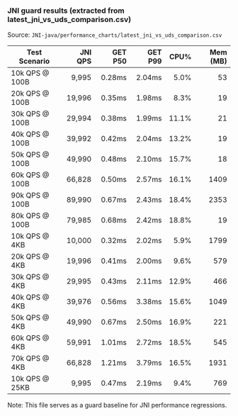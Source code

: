 ### JNI guard results (extracted from latest_jni_vs_uds_comparison.csv)

Source: `JNI-java/performance_charts/latest_jni_vs_uds_comparison.csv`

| Test Scenario  | JNI QPS | GET P50 | GET P99 |  CPU% | Mem (MB) |
| -------------- | ------: | ------: | ------: | ----: | -------: |
| 10k QPS @ 100B |   9,995 |  0.28ms |  2.04ms |  5.0% |       53 |
| 20k QPS @ 100B |  19,996 |  0.35ms |  1.98ms |  8.3% |       19 |
| 30k QPS @ 100B |  29,994 |  0.38ms |  1.99ms | 11.1% |       21 |
| 40k QPS @ 100B |  39,992 |  0.42ms |  2.04ms | 13.2% |       19 |
| 50k QPS @ 100B |  49,990 |  0.48ms |  2.10ms | 15.7% |       18 |
| 60k QPS @ 100B |  66,828 |  0.50ms |  2.57ms | 16.1% |     1409 |
| 90k QPS @ 100B |  89,990 |  0.67ms |  2.43ms | 18.4% |     2353 |
| 80k QPS @ 100B |  79,985 |  0.68ms |  2.42ms | 18.8% |       19 |
| 10k QPS @ 4KB  |  10,000 |  0.32ms |  2.02ms |  5.9% |     1799 |
| 20k QPS @ 4KB  |  19,996 |  0.41ms |  2.00ms |  9.6% |      579 |
| 30k QPS @ 4KB  |  29,995 |  0.43ms |  2.11ms | 12.9% |      466 |
| 40k QPS @ 4KB  |  39,976 |  0.56ms |  3.38ms | 15.6% |     1049 |
| 50k QPS @ 4KB  |  49,990 |  0.67ms |  2.50ms | 16.9% |      221 |
| 60k QPS @ 4KB  |  59,991 |  1.01ms |  2.72ms | 18.5% |      545 |
| 70k QPS @ 4KB  |  66,828 |  1.21ms |  3.79ms | 16.5% |     1931 |
| 10k QPS @ 25KB |   9,995 |  0.47ms |  2.19ms |  9.4% |      769 |

Note: This file serves as a guard baseline for JNI performance regressions.
